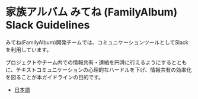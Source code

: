 # 家族アルバム みてね (FamilyAlbum) Slack Guidelines

みてね(FamilyAlbum)開発チームでは、コミュニケーションツールとしてSlackを利用しています。

プロジェクトやチーム内での情報共有・連絡を円滑に行えるようにするとともに、テキストコミュニケーションの心理的なハードルを下げ、情報共有の効率化を図ることが本ガイドラインの目的です。

* [日本語](https://github.com/mitene/slack-guidelines/blob/main/Slack_Guidelines_Ja.md)
